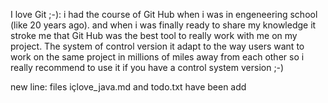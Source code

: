 I love Git ;-):
i had the course of Git Hub when i was in engeneering school (like 20 years ago).
and when i was finally ready to share my knowledge it stroke me that Git Hub was the best tool to really work with me on my project.
The system of control version it adapt to the way users want to work on the same project in millions of miles away from each other 
so i really recommend to use it if you have a control system version ;-)

new line: files içlove_java.md and todo.txt have been add

